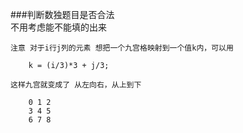 ###判断数独题目是否合法  
	不用考虑能不能填的出来  

	注意 对于i行j列的元素 想把一个九宫格映射到一个值k内，可以用  

		k = (i/3)*3 + j/3;

	这样九宫就变成了 从左向右，从上到下  

		0 1 2  
		3 4 5  
		6 7 8  

	